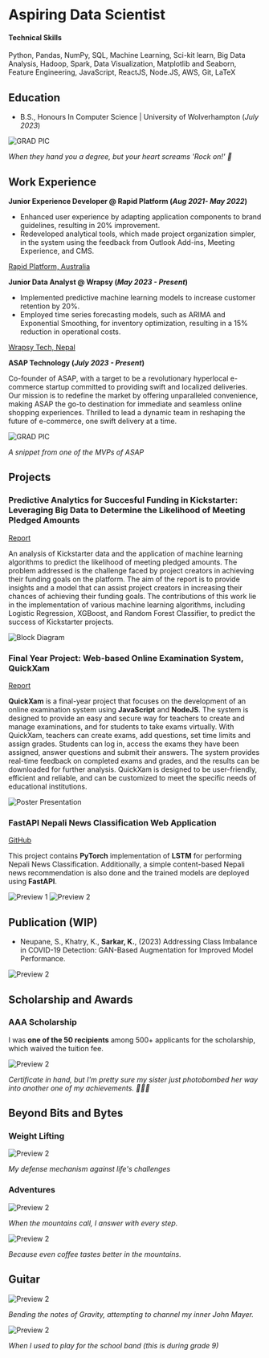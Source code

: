 # Aspiring Data Scientist

#### Technical Skills
Python, Pandas, NumPy, SQL, Machine Learning, Sci-kit learn, Big Data Analysis, Hadoop, Spark, Data Visualization, Matplotlib and Seaborn, Feature Engineering, JavaScript, ReactJS, Node.JS, AWS, Git, LaTeX
## Education	
- B.S., Honours In Computer Science | University of Wolverhampton (_July 2023_)

![GRAD PIC](/assets/img/graduation1.jpg)

*When they hand you a degree, but your heart screams 'Rock on!' 🤟*

## Work Experience
**Junior Experience Developer @ Rapid Platform (_Aug 2021- May 2022_)**
- Enhanced user experience by adapting application components to brand guidelines, resulting in 20% improvement.
- Redeveloped analytical tools, which made project organization simpler, in the system using the feedback from Outlook Add-ins, Meeting Experience, and CMS.

[Rapid Platform, Australia](https://rapidplatform.com.au/end-user/)

**Junior Data Analyst @ Wrapsy (_May 2023 - Present_)**
- Implemented predictive machine learning models to increase customer retention by 20%.
- Employed time series forecasting models, such as ARIMA and Exponential Smoothing, for inventory optimization, resulting in a 15% reduction in operational costs.

[Wrapsy Tech, Nepal](https://wrapsynepal.com/) 

**ASAP Technology (_July 2023 - Present_)**

Co-founder of ASAP, with a target to be a revolutionary hyperlocal e-commerce startup committed to providing swift and localized deliveries. Our mission is to redefine the market by offering unparalleled convenience, making ASAP the go-to destination for immediate and seamless online shopping experiences. Thrilled to lead a dynamic team in reshaping the future of e-commerce, one swift delivery at a time.

![GRAD PIC](/assets/img/asap.png)

*A snippet from one of the MVPs of ASAP*


## Projects
### Predictive Analytics for Succesful Funding in Kickstarter: Leveraging Big Data to Determine the Likelihood of Meeting Pledged Amounts
[Report](https://www.researchgate.net/publication/374004731_Predictive_Analytics_for_Succesful_Funding_in_Kickstarter_Leveraging_Big_Data_to_Determine_the_Likelihood_of_Meeting_Pledged_Amounts?channel=doi&linkId=650935c661f18040c20b76c4&showFulltext=true)

An analysis of Kickstarter data and the application of machine learning algorithms to predict the likelihood of meeting pledged amounts. The problem addressed is the challenge faced by project creators in achieving their funding goals on the platform. The aim of the report is to provide insights and a model that can assist project creators in increasing their chances of achieving their funding goals. The contributions of this work lie in the implementation of various machine learning algorithms, including Logistic Regression, XGBoost, and Random Forest Classifier, to predict the success of Kickstarter projects.

![Block Diagram](/assets/img/figure_block.png)

### Final Year Project: Web-based Online Examination System, QuickXam
[Report](https://drive.google.com/file/d/1Ko5TIWW4R3cVKuycE2QoZNLXHnhku8-o/view?usp=sharing)

**QuickXam** is a final-year project that focuses on the development of an online examination system
using **JavaScript** and **NodeJS**. The system is designed to provide an easy and secure way for
teachers to create and manage examinations, and for students to take exams virtually. With
QuickXam, teachers can create exams, add questions, set time limits and assign grades. Students
can log in, access the exams they have been assigned, answer questions and submit their answers.
The system provides real-time feedback on completed exams and grades, and the results can be
downloaded for further analysis. QuickXam is designed to be user-friendly, efficient and reliable,
and can be customized to meet the specific needs of educational institutions.

![Poster Presentation](/assets/img/poster.png)

### FastAPI Nepali News Classification Web Application
[GitHub](https://github.com/kushalsarkar404/FastAPI-Nepali-News-Classification-Web-Application)

This project contains **PyTorch** implementation of **LSTM** for performing Nepali News Classification. Additionally, a simple content-based Nepali news recommendation is also done and the trained models are deployed using **FastAPI**.

![Preview 1](/assets/img/2.png)
![Preview 2](/assets/img/recommendation.png)

## Publication (WIP)
- Neupane, S., Khatry, K., **Sarkar, K.**, (2023) Addressing Class Imbalance in COVID-19 Detection: GAN-Based Augmentation for Improved Model Performance. 

![Preview 2](/assets/img/gan.png)

## Scholarship and Awards
### AAA Scholarship
I was **one of the 50 recipients** among 500+ applicants for the scholarship, which waived the tuition fee. 

![Preview 2](/assets/img/scholarship.jpeg)

*Certificate in hand, but I'm pretty sure my sister just photobombed her way into another one of my achievements. 📸🤷‍♂️*
## Beyond Bits and Bytes
### Weight Lifting
![Preview 2](/assets/img/dl.jpg)

*My defense mechanism against life's challenges*

### Adventures
![Preview 2](/assets/img/thar.jpeg)

*When the mountains call, I answer with every step.*

![Preview 2](/assets/img/coffee.jpeg)

*Because even coffee tastes better in the mountains.*

## Guitar
![Preview 2](/assets/img/jm.jpeg)

*Bending the notes of Gravity, attempting to channel my inner John Mayer.*

![Preview 2](/assets/img/jm2.jpeg)

*When I used to play for the school band (this is during grade 9)*
